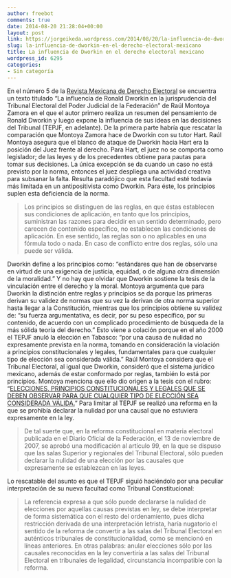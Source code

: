 ```yaml
---
author: freebot
comments: true
date: 2014-08-20 21:28:04+00:00
layout: post
link: https://jorgeikeda.wordpress.com/2014/08/20/la-influencia-de-dworkin-en-el-derecho-electoral-mexicano/
slug: la-influencia-de-dworkin-en-el-derecho-electoral-mexicano
title: La influencia de Dworkin en el derecho electoral mexicano
wordpress_id: 6295
categories:
- Sin categoría
---
```


En el número 5 de la [Revista Mexicana de Derecho Electoral](http://biblio.juridicas.unam.mx/revista/DerechoElectoral/) se encuentra un texto titulado “La influencia de Ronald Dworkin en la jurisprudencia del Tribunal Electoral del Poder Judicial de la Federación” de Raúl Montoya Zamora en el que el autor primero realiza un resumen del pensamiento de Ronald Dworkin y luego expone la influencia de sus ideas en las decisiones del Tribunal (TEPJF, en adelante).
De la primera parte habría que rescatar la comparación que Montoya Zamora hace de Dworkin con su tutor Hart. Raúl Montoya asegura que el blanco de ataque de Dworkin hacia Hart era la posición del Juez frente al derecho. Para Hart, el juez no se comporta como legislador; de las leyes y de los precedentes obtiene para pautas para tomar sus decisiones. La única excepción se da cuando un caso no está previsto por la norma, entonces el juez despliega una actividad creativa para subsanar la falta. Resulta paradójico que esta facultad esté todavía más limitada en un antipositivista como Dworkin. Para éste, los principios suplen esta deficiencia de la norma.


<blockquote>Los principios se distinguen de las reglas, en que éstas establecen sus condiciones de aplicación, en tanto que los principios, suministran las razones para decidir en un sentido determinado, pero carecen de contenido específico, no establecen las condiciones de aplicación. En ese sentido, las reglas son o no aplicables en una fórmula todo o nada. En caso de conflicto entre dos reglas, sólo una puede ser válida.</blockquote>


Dworkin define a los principios como: “estándares que han de observarse en virtud de una exigencia de justicia, equidad, o de alguna otra dimensión de la moralidad.” Y no hay que olvidar que Dworkin sostiene la tesis de la vinculación entre el derecho y la moral. Montoya argumenta que para Dworkin la distinción entre reglas y principios se da porque las primeras derivan su validez de normas que su vez la derivan de otra norma superior hasta llegar a la Constitución, mientras que los principios obtiene su validez de: “su fuerza argumentativa, es decir, por su peso específico, por su contenido, de acuerdo con un complicado procedimiento de búsqueda de la más sólida teoría del derecho.”
Esto viene a colación porque en el año 2000 el TEPJF anuló la elección en Tabasco: “por una causa de nulidad no expresamente prevista en la norma, tomando en consideración la violación a principios constitucionales y legales, fundamentales para que cualquier tipo de elección sea considerada válida.”
Raúl Montoya considera que el Tribunal Electoral, al igual que Dworkin, consideró que el sistema jurídico mexicano, además de estar conformado por reglas, también lo está por principios. Montoya menciona que ello dio origen a la tesis con el rubro: “[ELECCIONES. PRINCIPIOS CONSTITUCIONALES Y LEGALES QUE SE DEBEN OBSERVAR PARA QUE CUALQUIER TIPO DE ELECCIÓN SEA CONSIDERADA VÁLIDA.](http://sjf.scjn.gob.mx/SJFSist/Documentos/Tesis/920/920859.pdf)”
Para limitar al TEPJF se realizó una reforma en la que se prohibía declarar la nulidad por una causal que no estuviera expresamente en la ley.


<blockquote>De tal suerte que, en la reforma constitucional en materia electoral publicada en el Diario Oficial de la Federación, el 13 de noviembre de 2007, se aprobó una modificación al artículo 99, en la que se dispuso que las salas Superior y regionales del Tribunal Electoral, sólo pueden declarar la nulidad de una elección por las causales que expresamente se establezcan en las leyes.</blockquote>


Lo rescatable del asunto es que el TEPJF siguió haciéndolo por una peculiar interpretación de su nueva facultad como Tribunal Constitucional:


<blockquote>La referencia expresa a que sólo puede declararse la nulidad de elecciones por aquellas causas previstas en ley, se debe interpretar de forma sistemática con el resto del ordenamiento, pues dicha restricción derivada de una interpretación letrista, haría nugatorio el sentido de la reforma de convertir a las salas del Tribunal Electoral en auténticos tribunales de constitucionalidad, como se mencionó en líneas anteriores. En otras palabras: anular elecciones sólo por las causales reconocidas en la ley convertiría a las salas del Tribunal Electoral en tribunales de legalidad, circunstancia incompatible con la reforma.</blockquote>
